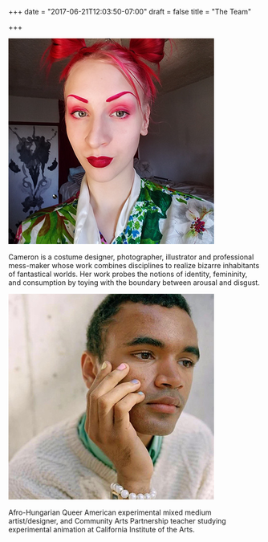+++
date = "2017-06-21T12:03:50-07:00"
draft = false
title = "The Team"

+++


![Cameron](/images/cameron.jpg)

Cameron is a costume designer, photographer, illustrator and professional mess-maker whose work combines disciplines to realize bizarre inhabitants of fantastical worlds. Her work probes the notions of identity, femininity, and consumption by toying with the boundary between arousal and disgust.


![Hunter](/images/hunter.jpg)

Afro-Hungarian Queer American experimental mixed medium artist/designer, and Community Arts Partnership teacher studying experimental animation at California Institute of the Arts.
